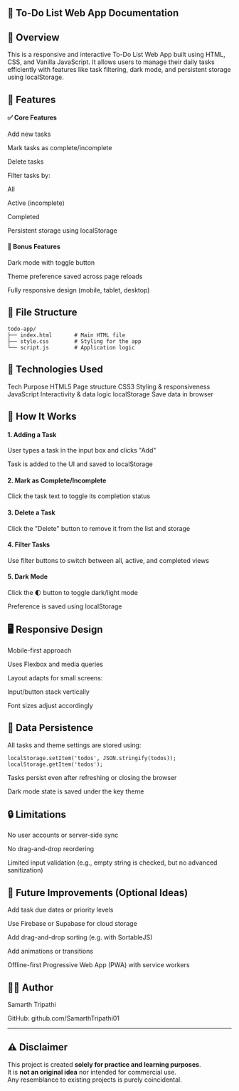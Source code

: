 ## 📝 To-Do List Web App Documentation
## 📌 Overview
This is a responsive and interactive To-Do List Web App built using HTML, CSS, and Vanilla JavaScript. It allows users to manage their daily tasks efficiently with features like task filtering, dark mode, and persistent storage using localStorage.

## 🧩 Features
#### ✅ Core Features
Add new tasks

Mark tasks as complete/incomplete

Delete tasks

Filter tasks by:

All

Active (incomplete)

Completed

Persistent storage using localStorage

#### 🌙 Bonus Features
Dark mode with toggle button

Theme preference saved across page reloads

Fully responsive design (mobile, tablet, desktop)

## 📁 File Structure
```
todo-app/
├── index.html       # Main HTML file
├── style.css        # Styling for the app
└── script.js        # Application logic
```
## 🔧 Technologies Used
Tech	Purpose
HTML5	Page structure
CSS3	Styling & responsiveness
JavaScript	Interactivity & data logic
localStorage	Save data in browser

## 📜 How It Works
#### 1. Adding a Task
User types a task in the input box and clicks "Add"

Task is added to the UI and saved to localStorage

#### 2. Mark as Complete/Incomplete
Click the task text to toggle its completion status

#### 3. Delete a Task
Click the "Delete" button to remove it from the list and storage

#### 4. Filter Tasks
Use filter buttons to switch between all, active, and completed views

#### 5. Dark Mode
Click the 🌓 button to toggle dark/light mode

Preference is saved using localStorage

## 🖥️ Responsive Design
Mobile-first approach

Uses Flexbox and media queries

Layout adapts for small screens:

Input/button stack vertically

Font sizes adjust accordingly

## 💾 Data Persistence
All tasks and theme settings are stored using:
```
localStorage.setItem('todos', JSON.stringify(todos));
localStorage.getItem('todos');
```
Tasks persist even after refreshing or closing the browser

Dark mode state is saved under the key theme

## 🔒 Limitations
No user accounts or server-side sync

No drag-and-drop reordering

Limited input validation (e.g., empty string is checked, but no advanced sanitization)

## 🚀 Future Improvements (Optional Ideas)
Add task due dates or priority levels

Use Firebase or Supabase for cloud storage

Add drag-and-drop sorting (e.g. with SortableJS)

Add animations or transitions

Offline-first Progressive Web App (PWA) with service workers

## 🧑‍💻 Author
Samarth Tripathi

GitHub: github.com/SamarthTripathi01

---

## ⚠️ Disclaimer

This project is created **solely for practice and learning purposes**.  
It is **not an original idea** nor intended for commercial use.  
Any resemblance to existing projects is purely coincidental.
